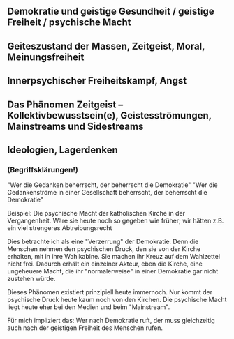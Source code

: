 

## Demokratie und geistige Gesundheit / geistige Freiheit / psychische Macht
## Geiteszustand der Massen, Zeitgeist, Moral, Meinungsfreiheit
## Innerpsychischer Freiheitskampf, Angst

## Das Phänomen Zeitgeist – Kollektivbewusstsein(e), Geistesströmungen, Mainstreams und Sidestreams
## Ideologien, Lagerdenken

### (Begriffsklärungen!)


"Wer die Gedanken beherrscht, der beherrscht die Demokratie"
"Wer die Gedankenströme in einer Gesellschaft beherrscht, der beherrscht die Demokratie"


Beispiel:
Die psychische Macht der katholischen Kirche in der Vergangenheit.
Wäre sie heute noch so gegeben wie früher; wir hätten z.B. ein viel strengeres Abtreibungsrecht

Dies betrachte ich als eine "Verzerrung" der Demokratie. Denn die Menschen nehmen den psychischen Druck, den sie von der Kirche erhalten, mit in ihre Wahlkabine. Sie machen ihr Kreuz auf dem Wahlzettel nicht frei. Dadurch erhält ein einzelner Akteur, eben die Kirche, eine ungeheuere Macht, die ihr "normalerweise" in einer Demokratie gar nicht zustehen würde.

Dieses Phänomen existiert prinzipiell heute immernoch. Nur kommt der psychische Druck heute kaum noch von den Kirchen. Die psychische Macht liegt heute eher bei den Medien und beim "Mainstream".





Für mich impliziert das: Wer nach Demokratie ruft, der muss gleichzeitig auch nach der geistigen Freiheit des Menschen rufen.



